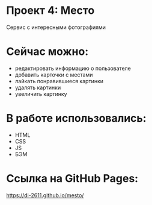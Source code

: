 # Проект 4: Место

Сервис с интересными фотографиями

# Сейчас можно:
- редактировать информацию о пользователе
- добавить карточки с местами
- лайкать понравившиеся картинки
- удалять картинки
- увеличить картинку

# В работе использовались:
- HTML 
- CSS 
- JS
- БЭМ

# Ссылка на GitHub Pages:
https://di-2611.github.io/mesto/


